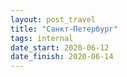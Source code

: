 ```yaml
---
layout: post_travel
title: "Санкт-Петербург"
tags: internal
date_start: 2020-06-12
date_finish: 2020-06-14
---
```

